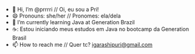 - 👋 Hi, I’m @prrrri // Oi, eu sou a Pri!
- 😄 Pronouns: she/her // Pronomes: ela/dela
- 🐤 I’m currently learning Java at Generation Brazil
- ☕: Estou iniciando meus estudos em Java no bootcamp da Generation Brasil
- 📫 How to reach me // Quer tc? igarashipuri@gmail.com

<!---
prrrri/prrrri is a ✨ special ✨ repository because its `README.md` (this file) appears on your GitHub profile.
You can click the Preview link to take a look at your changes.
--->
